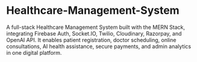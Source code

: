 # Healthcare-Management-System
A full-stack Healthcare Management System built with the MERN Stack, integrating Firebase Auth, Socket.IO, Twilio, Cloudinary, Razorpay, and OpenAI API. It enables patient registration, doctor scheduling, online consultations, AI health assistance, secure payments, and admin analytics in one digital platform.
